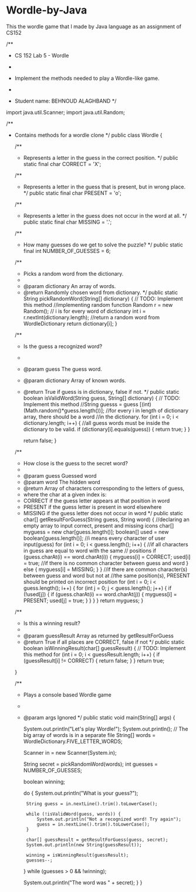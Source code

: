 # Wordle-by-Java
This the wordle game that I made by Java language as an assignment of CS152

/**
 * CS 152 Lab 5 - Wordle
 * <p>
 * Implement the methods needed to play a Wordle-like game.
 * <p>
 * Student name: BEHNOUD ALAGHBAND
 */

import java.util.Scanner;
import java.util.Random;

/**
 * Contains methods for a wordle clone
 */
public class Wordle {

    /**
     * Represents a letter in the guess in the correct position.
     */
    public static final char CORRECT = 'X';

    /**
     * Represents a letter in the guess that is present, but in wrong place.
     */
    public static final char PRESENT = 'o';

    /**
     * Represents a letter in the guess does not occur in the word at all.
     */
    public static final char MISSING = '.';

    /**
     * How many guesses do we get to solve the puzzle?
     */
    public static final int NUMBER_OF_GUESSES = 6;

    /**
     * Picks a random word from the dictionary.
     *
     * @param dictionary An array of words.
     * @return Randomly chosen word from dictionary.
     */
    public static String pickRandomWord(String[] dictionary) {
        // TODO: Implement this method
        //implementing random function
        Random r = new Random();
        // i is for every word of dictionary
        int i = r.nextInt(dictionary.length);
        //return a random word from WordleDictionary
        return dictionary[i];
    }

    /**
     * Is the guess a recognized word?
     *
     * @param guess      The guess word.
     * @param dictionary Array of known words.
     * @return True if guess is in dictionary, false if not.
     */
    public static boolean isValidWord(String guess, String[] dictionary) {
        // TODO: Implement this method
        //String guesss = guess [(int)(Math.random()*guess.length())];
        //for every i in length of dictionary array, there should be a word
        //in the dictionary.
        for (int i = 0; i < dictionary.length; i++) {
            //all guess words must be inside the dictionary to be valid.
            if (dictionary[i].equals(guess)) {
                return true;
            }
        }

        return false;
    }


    /**
     * How close is the guess to the secret word?
     *
     * @param guess Guessed word
     * @param word  The hidden word
     * @return Array of characters corresponding to the letters of guess,
     * where the char at a given index is:
     * CORRECT if the guess letter appears at that position in word
     * PRESENT if the guess letter is present in word elsewhere
     * MISSING if the guess letter does not occur in word
     */
    public static char[] getResultForGuess(String guess, String word) {
        //declaring an empty array to input correct, present and missing icons
        char[] myguess = new char[guess.length()];
        boolean[] used = new boolean[guess.length()];
        //i means every character of user input(guess)
        for (int i = 0; i < guess.length(); i++) {
            //if all characters in guess are equal to word with the same
            // positions
            if (guess.charAt(i) == word.charAt(i)) {
                myguess[i] = CORRECT;
                used[i] = true;
            //if there is no common character between guess and word
            } else {
                myguess[i] = MISSING;
            }
        }
        //if there are common character(s) between guess and word but not at
        //the same position(s), PRESENT should be printed on incorrect position
        for (int i = 0; i < guess.length(); i++) {
            for (int j = 0; j < guess.length(); j++) {
                if (!used[j]) {
                    if (guess.charAt(i) == word.charAt(j)) {
                        myguess[i] = PRESENT;
                        used[j] = true;
                    }
                }
            }
        }
        return myguess;
    }


    /**
     * Is this a winning result?
     *
     * @param guessResult Array as returned by getResultForGuess
     * @return True if all places are CORRECT, false if not
     */
    public static boolean isWinningResult(char[] guessResult) {
        // TODO: Implement this method
        for (int i = 0; i < guessResult.length; i++) {
            if (guessResult[i] != CORRECT) {
                return false;
            }
        }
        return true;

    }


    /**
     * Plays a console based Wordle game
     *
     * @param args Ignored
     */
    public static void main(String[] args) {

        System.out.println("Let's play Wordle!");
        System.out.println();
        // The big array of words is in a separate file
        String[] words = WordleDictionary.FIVE_LETTER_WORDS;

        Scanner in = new Scanner(System.in);

        String secret = pickRandomWord(words);
        int guesses = NUMBER_OF_GUESSES;

        boolean winning;

        do {
            System.out.println("What is your guess?");

            String guess = in.nextLine().trim().toLowerCase();

            while (!isValidWord(guess, words)) {
                System.out.println("Not a recognized word! Try again");
                guess = in.nextLine().trim().toLowerCase();
            }

            char[] guessResult = getResultForGuess(guess, secret);
            System.out.println(new String(guessResult));

            winning = isWinningResult(guessResult);
            guesses--;

        } while (guesses > 0 && !winning);

        System.out.println("The word was " + secret);
    }
}

